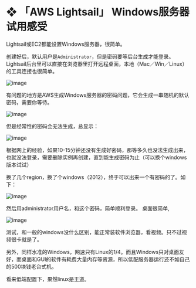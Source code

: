 # ❖ 「AWS Lightsail」 Windows服务器试用感受

Lightsail或EC2都能设置Windows服务器，很简单。

创建好后，默认用户是`Administrator`，但是密码要等后台生成才能登录。
Lightsail后台里可以直接在浏览器里打开远程桌面，本地（Mac／Win／Linux）的工具连接也很简单。

![image](https://user-images.githubusercontent.com/14041622/45270266-0b42f400-b4ce-11e8-8a4c-a76ebca7ccdb.png)


有问题的地方是AWS生成Windows服务器的密码问题，它会生成一串随机的默认密码，需要你等待。

![image](https://user-images.githubusercontent.com/14041622/45270269-17c74c80-b4ce-11e8-94d5-981205df5949.png)

但是经常性的密码会无法生成，总显示：


![image](https://user-images.githubusercontent.com/14041622/45270262-04b47c80-b4ce-11e8-81bb-f997dea090c8.png)

根据网上的经验，如果10-15分钟还没有生成好密码，那等多久也没法生成出来，也就没法登录，需要删除实例再创建，直到能生成密码为止（可以换个windows版本试试）

换了几个region，换了个windows（2012），终于可以出来一个有密码的了。如下：

![image](https://user-images.githubusercontent.com/14041622/45309736-f5c5dc80-b556-11e8-9531-954410546a87.png)

然后用administrator用户名，和这个密码，简单顺利登录。
桌面很简单,

![image](https://user-images.githubusercontent.com/14041622/45309821-2b6ac580-b557-11e8-9c80-500db63eed14.png)


测试，和一般的windows没什么区别，能正常装软件浏览器，看视频。只不过视频很卡就是了。

另外，同样水准的Windows，网速只有Linux的1/4。而且Windows只对桌面友好，而桌面和GUI的软件有耗费大量内存等资源，所以低配服务器运行还不如自己的500块钱老台式机。

看来低端配置下，果然linux是王道。
